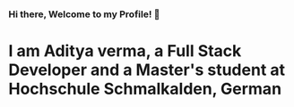 ### Hi there, Welcome to my Profile! 👋

# I am Aditya verma, a Full Stack Developer and a Master's student at Hochschule Schmalkalden, German

<!--
**adityaverma6384/adityaverma6384** is a ✨ _special_ ✨ repository because its `README.md` (this file) appears on your GitHub profile.

Here are some ideas to get you started:

- 🔭 I’m currently working on ...
- 🌱 I’m currently learning ...
- 👯 I’m looking to collaborate on ...
- 🤔 I’m looking for help with ...
- 💬 Ask me about ...
- 📫 How to reach me: ...
- 😄 Pronouns: ...
- ⚡ Fun fact: ...
-->
